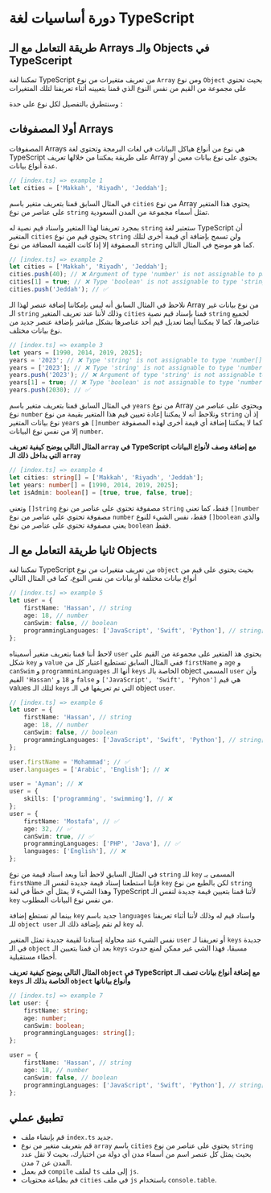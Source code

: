 # دورة أساسيات لغة TypeScript

## طريقة التعامل مع الـ Arrays والـ Objects في TypeSceript

تمكننا لغة TypeScript من تعريف متغيرات من نوع `Array` ومن نوع `Object` بحيث تحتوي على مجموعة من القيم من نفس النوع الذي قمنا بتعيينه أثناء تعريفنا لتلك المتغيرات

وسنتطرق بالتفصيل لكل نوع على حدة :

## أولا المصفوفات Arrays

المصفوفات Arrays هي نوع من أنواع هياكل البيانات في لغات البرمجة وتحتوي لغة TypeScript على طريقة يمكننا من خلالها تعريف Array يحتوي على نوع بيانات معين أو عدة أنواع بيانات.

```ts
// [index.ts] => example 1
let cities = ['Makkah', 'Riyadh', 'Jeddah'];
```

في المثال السابق قمنا بتعريف متغير باسم `cities` من نوع Array يحتوي هذا المتغير على عناصر من نوع `string` تمثل أسماء مجموعة من المدن السعودية.

بمجرد تعريفنا لهذا المتغير واسناد قيم نصية له `string` ستعتبر لغة TypeScript أن المتغير `cities` يحتوي قيم من نوع `string` ولن تسمح بإضافة أي قيمة أخرى لتلك المصفوفة إلا إذا كانت القيمة المضافة من نوع `string` كما هو موضح في المثال التالي.

```ts
// [index.ts] => example 2
let cities = ['Makkah', 'Riyadh', 'Jeddah'];
cities.push(40); // ❌ Argument of type 'number' is not assignable to parameter of type 'string'.ts
cities[1] = true; // ❌ Type 'boolean' is not assignable to type 'string'.ts
cities.push('Jeddah'); // ✅
```

نلاحظ في المثال السابق أنه ليس بإمكاننا إضافة عنصر لهذا الـ Array من نوع بيانات غير الـ `string` وذلك لأننا عند تعريف المتغير `cities` قمنا بإسناد قيم نصية `string` لجميع عناصرها، كما لا يمكننا أيضا تعديل قيم أحد عناصرها بشكل مباشر بإضافة عنصر جديد من نوع بيانات مختلف.

```ts
// [index.ts] => example 3
let years = [1990, 2014, 2019, 2025];
years = '2023'; // ❌ Type 'string' is not assignable to type 'number[]'.
years = ['2023']; // ❌ Type 'string' is not assignable to type 'number'.
years.push('2023'); // ❌ Argument of type 'string' is not assignable to parameter of type 'number'.
years[1] = true; // ❌ Type 'boolean' is not assignable to type 'number'.
years.push(2030); // ✅
```

في المثال السابق قمنا بتعريف متغير باسم `years` من نوع Array ويحتوي على عناصر من نوع `number` ونلاحظ أنه لا يمكننا إعادة تعيين قيم هذا المتغير بقيمة من نوع `string` إذ أن نوع بيانات المتغير `years` هو `[]number` كما لا يمكننا إضافة أي قيمة أخرى لهذه المصفوفة إلا من نفس نوع البيانات `number`.

**المثال التالي يوضح كيفية تعريف `array` في TypeScript مع إضافة وصف لأنواع البيانات التي بداخل ذلك الـ `array`**

```ts
// [index.ts] => example 4
let cities: string[] = ['Makkah', 'Riyadh', 'Jeddah'];
let years: number[] = [1990, 2014, 2019, 2025];
let isAdmin: boolean[] = [true, true, false, true];
```

وتعني `[]string` مصفوفة تحتوي على عناصر من نوع `string` فقط، كما تعني `[]number` مصفوفة تحتوي على عناصر من نوع `number` فقط، نفس الشيء للنوع `[]boolean` والذي يعني مصفوفة تحتوي على عناصر من نوع `boolean` فقط.

## ثانيا طريقة التعامل مع الـ Objects

تمكننا لغة TypeScript من تعريف متغيرات من نوع `object` بحيث يحتوي على قيم من أنواع بيانات مختلفة أو بيانات من نفس النوع، كما في المثال التالي

```ts
// [index.ts] => example 5
let user = {
	firstName: 'Hassan', // string
	age: 18, // number
	canSwim: false, // boolean
	programmingLanguages: ['JavaScript', 'Swift', 'Python'], // string[]
};
```

لاحظ أننا قمنا بتعريف متغير أسميناه `user` يحتوي هذ المتغير على مجموعة من القيم على شكل `key` و `value` ففي المثال السابق تستطيع اعتبار كل من `firstName` و `age` و `canSwim` و `programminLanguages` أنها الـ `keys` الخاصة بالـ object المسمى `user` وأن القيم `'Hassan'` و `18` و `false` و `['JavaScript', 'Swift', 'Pyhon']` هي قيم values لتلك الـ `keys` التي تم تعريفها في الـ object `user`.

```ts
// [index.ts] => example 6
let user = {
	firstName: 'Hassan', // string
	age: 18, // number
	canSwim: false, // boolean
	programmingLanguages: ['JavaScript', 'Swift', 'Python'], // string[]
};

user.firstName = 'Mohammad'; // ✅
user.languages = ['Arabic', 'English']; // ❌

user = 'Ayman'; // ❌
user = {
	skills: ['programming', 'swimming'], // ❌
};
user = {
	firstName: 'Mostafa', // ✅
	age: 32, // ✅
	canSwim: true, // ✅
	programmingLanguages: ['PHP', 'Java'], // ✅
	languages: ['English'], // ❌
};
```

في المثال السابق لاحظ أننا وبعد اسناد قيمة من نوع `string` للـ `key` المسمى بـ `firstName` فإننا استطعنا إسناد قيمة جديدة لنفس الـ `key` لكن بالطبع من نوع `string` وهذا الشيء لا يمثل أي خطأ في لغة TypeScript لأننا قمنا بتعيين قيمة جديدة لنفس الـ `key` من نفس نوع البيانات المطلوب.

بينما لم نستطع إضافة `key` جديد باسم `languages` واسناد قيم له وذلك لأننا أثناء تعريفنا للـ `object user` لم نقم بإضافة ذلك الـ `key` له.

نفس الشيء عند محاولة إسنادنا لقيمة جديدة تمثل المتغير `user` أو تعريفنا لـ `keys` جديدة في الـ `object` بعد أن قمنا بتعيين الـ `keys` مسبقا، فهذا الشي غير ممكن لمنع حدوث أخطاء مستقبلية.

**المثال التالي يوضح كيفية تعريف `object` في TypeScript مع إضافة أنواع بيانات تصف الـ `keys` الخاصة بذلك الـ `object` وأنواع بياناتها**

```ts
// [index.ts] => example 7
let user: {
	firstName: string;
	age: number;
	canSwim: boolean;
	programmingLanguages: string[];
};

user = {
	firstName: 'Hassan', // string
	age: 18, // number
	canSwim: false, // boolean
	programmingLanguages: ['JavaScript', 'Swift', 'Python'], // string[]
};
```

## تطبيق عملي

- قم بإنشاء ملف `index.ts` جديد.
- قم بتعريف متغير من نوع `array` باسم `cities` يحتوي على عناصر من نوع `string` بحيث يمثل كل عنصر اسم من أسماء مدن أي دولة من اختيارك، بحيث لا تقل عدد المدن عن `7` مدن.
- قم بعمل `compile` لملف `ts` إلى ملف `js`.
- قم بطباعة محتويات `cities` في ملف `js` باستخدام `console.table`.
